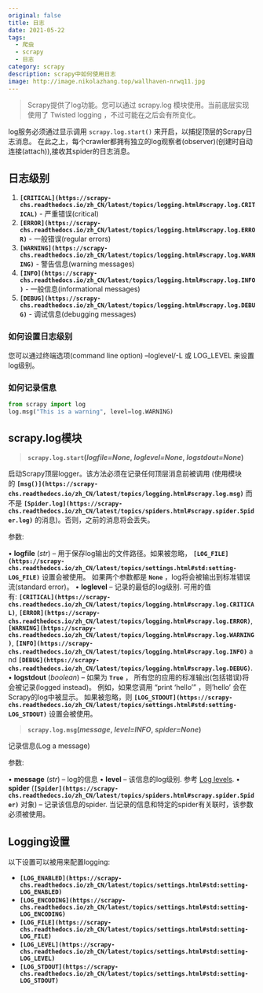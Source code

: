 ```yaml
---
original: false
title: 日志
date: 2021-05-22
tags: 
  - 爬虫
  - scrapy
  - 日志
category: scrapy
description: scrapy中如何使用日志
image: http://image.nikolazhang.top/wallhaven-nrwq11.jpg
---
```



> Scrapy提供了log功能。您可以通过 scrapy.log 模块使用。当前底层实现使用了 Twisted logging ，不过可能在之后会有所变化。

log服务必须通过显示调用 `scrapy.log.start()` 来开启，以捕捉顶层的Scrapy日志消息。 在此之上，每个crawler都拥有独立的log观察者(observer)(创建时自动连接(attach)),接收其spider的日志消息。

## 日志级别

1. **`[CRITICAL](https://scrapy-chs.readthedocs.io/zh_CN/latest/topics/logging.html#scrapy.log.CRITICAL)`** - 严重错误(critical)
2. **`[ERROR](https://scrapy-chs.readthedocs.io/zh_CN/latest/topics/logging.html#scrapy.log.ERROR)`** - 一般错误(regular errors)
3. **`[WARNING](https://scrapy-chs.readthedocs.io/zh_CN/latest/topics/logging.html#scrapy.log.WARNING)`** - 警告信息(warning messages)
4. **`[INFO](https://scrapy-chs.readthedocs.io/zh_CN/latest/topics/logging.html#scrapy.log.INFO)`** - 一般信息(informational messages)
5. **`[DEBUG](https://scrapy-chs.readthedocs.io/zh_CN/latest/topics/logging.html#scrapy.log.DEBUG)`** - 调试信息(debugging messages)

### 如何设置日志级别

您可以通过终端选项(command line option) –loglevel/-L 或 LOG_LEVEL 来设置log级别。

### 如何记录信息

```python
from scrapy import log
log.msg("This is a warning", level=log.WARNING)
```

## **scrapy.log模块**

> **`scrapy.log.start`(*logfile=None*, *loglevel=None*, *logstdout=None*)**

启动Scrapy顶层logger。该方法必须在记录任何顶层消息前被调用 (使用模块的 **`[msg()](https://scrapy-chs.readthedocs.io/zh_CN/latest/topics/logging.html#scrapy.log.msg)`** 而不是 **`[Spider.log](https://scrapy-chs.readthedocs.io/zh_CN/latest/topics/spiders.html#scrapy.spider.Spider.log)`** 的消息)。否则，之前的消息将会丢失。

参数:

• **logfile** (*str*) – 用于保存log输出的文件路径。如果被忽略， **`[LOG_FILE](https://scrapy-chs.readthedocs.io/zh_CN/latest/topics/settings.html#std:setting-LOG_FILE)`** 设置会被使用。 如果两个参数都是 **`None`** ，log将会被输出到标准错误流(standard error)。
• **loglevel** – 记录的最低的log级别. 可用的值有: **`[CRITICAL](https://scrapy-chs.readthedocs.io/zh_CN/latest/topics/logging.html#scrapy.log.CRITICAL)`**, **`[ERROR](https://scrapy-chs.readthedocs.io/zh_CN/latest/topics/logging.html#scrapy.log.ERROR)`**, **`[WARNING](https://scrapy-chs.readthedocs.io/zh_CN/latest/topics/logging.html#scrapy.log.WARNING)`**, **`[INFO](https://scrapy-chs.readthedocs.io/zh_CN/latest/topics/logging.html#scrapy.log.INFO)`** and **`[DEBUG](https://scrapy-chs.readthedocs.io/zh_CN/latest/topics/logging.html#scrapy.log.DEBUG)`**.
• **logstdout** (*boolean*) – 如果为 **`True`** ， 所有您的应用的标准输出(包括错误)将会被记录(logged instead)。 例如，如果您调用 “print ‘hello’” ，则’hello’ 会在Scrapy的log中被显示。 如果被忽略，则 **`[LOG_STDOUT](https://scrapy-chs.readthedocs.io/zh_CN/latest/topics/settings.html#std:setting-LOG_STDOUT)`** 设置会被使用。

> **`scrapy.log.msg`(*message*, *level=INFO*, *spider=None*)**

记录信息(Log a message)

参数:

• **message** (*str*) – log的信息
• **level** – 该信息的log级别. 参考 [Log levels](https://scrapy-chs.readthedocs.io/zh_CN/latest/topics/logging.html#topics-logging-levels).
• **spider** (**`[Spider](https://scrapy-chs.readthedocs.io/zh_CN/latest/topics/spiders.html#scrapy.spider.Spider)`** 对象) – 记录该信息的spider. 当记录的信息和特定的spider有关联时，该参数必须被使用。

## **Logging设置**

以下设置可以被用来配置logging:

- **`[LOG_ENABLED](https://scrapy-chs.readthedocs.io/zh_CN/latest/topics/settings.html#std:setting-LOG_ENABLED)`**
- **`[LOG_ENCODING](https://scrapy-chs.readthedocs.io/zh_CN/latest/topics/settings.html#std:setting-LOG_ENCODING)`**
- **`[LOG_FILE](https://scrapy-chs.readthedocs.io/zh_CN/latest/topics/settings.html#std:setting-LOG_FILE)`**
- **`[LOG_LEVEL](https://scrapy-chs.readthedocs.io/zh_CN/latest/topics/settings.html#std:setting-LOG_LEVEL)`**
- **`[LOG_STDOUT](https://scrapy-chs.readthedocs.io/zh_CN/latest/topics/settings.html#std:setting-LOG_STDOUT)`**